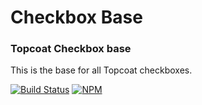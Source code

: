 Checkbox Base
=============

### Topcoat Checkbox base

This is the base for all Topcoat checkboxes.

[![Build Status](https://travis-ci.org/topcoat/checkbox-base.png?branch=master)](https://travis-ci.org/topcoat/checkbox-base)
[![NPM](https://nodei.co/npm/topcoat-checkbox-base.png)](https://nodei.co/npm/topcoat-checkbox-base/)
